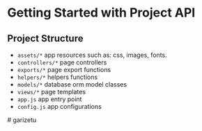 # Getting Started with Project API
## Project Structure

- ```assets/*``` app resources such as: css, images, fonts.
- ```controllers/*``` page controllers
- ```exports/*``` page export functions
- ```helpers/*``` helpers functions
- ```models/*``` database orm model classes
- ```views/*``` page templates
- ```app.js``` app entry point
- ```config.js``` app configurations


#   g a r i z e t u  
 